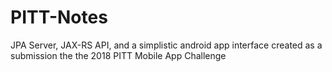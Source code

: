 # PITT-Notes
JPA Server, JAX-RS API, and a simplistic android app interface created as a submission the the 2018 PITT Mobile App Challenge

